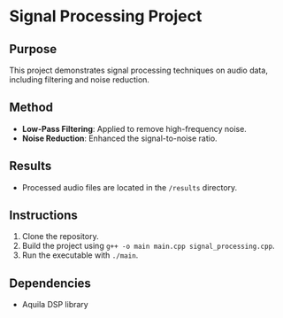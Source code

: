 # Signal Processing Project

## Purpose
This project demonstrates signal processing techniques on audio data, including filtering and noise reduction.

## Method
- **Low-Pass Filtering**: Applied to remove high-frequency noise.
- **Noise Reduction**: Enhanced the signal-to-noise ratio.

## Results
- Processed audio files are located in the `/results` directory.

## Instructions
1. Clone the repository.
2. Build the project using `g++ -o main main.cpp signal_processing.cpp`.
3. Run the executable with `./main`.

## Dependencies
- Aquila DSP library
